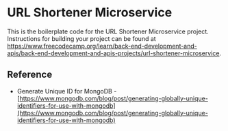 # URL Shortener Microservice

This is the boilerplate code for the URL Shortener Microservice project. Instructions for building your project can be found at https://www.freecodecamp.org/learn/back-end-development-and-apis/back-end-development-and-apis-projects/url-shortener-microservice.

## Reference

- Generate Unique ID for MongoDB - [https://www.mongodb.com/blog/post/generating-globally-unique-identifiers-for-use-with-mongodb](https://www.mongodb.com/blog/post/generating-globally-unique-identifiers-for-use-with-mongodb)
